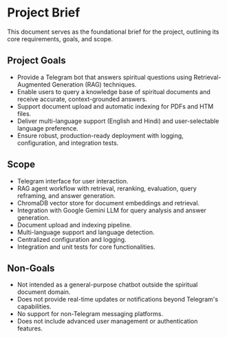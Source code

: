 # Project Brief

This document serves as the foundational brief for the project, outlining its core requirements, goals, and scope.

## Project Goals

- Provide a Telegram bot that answers spiritual questions using Retrieval-Augmented Generation (RAG) techniques.
- Enable users to query a knowledge base of spiritual documents and receive accurate, context-grounded answers.
- Support document upload and automatic indexing for PDFs and HTM files.
- Deliver multi-language support (English and Hindi) and user-selectable language preference.
- Ensure robust, production-ready deployment with logging, configuration, and integration tests.

## Scope

- Telegram interface for user interaction.
- RAG agent workflow with retrieval, reranking, evaluation, query reframing, and answer generation.
- ChromaDB vector store for document embeddings and retrieval.
- Integration with Google Gemini LLM for query analysis and answer generation.
- Document upload and indexing pipeline.
- Multi-language support and language detection.
- Centralized configuration and logging.
- Integration and unit tests for core functionalities.

## Non-Goals

- Not intended as a general-purpose chatbot outside the spiritual document domain.
- Does not provide real-time updates or notifications beyond Telegram's capabilities.
- No support for non-Telegram messaging platforms.
- Does not include advanced user management or authentication features.
